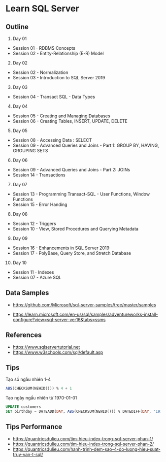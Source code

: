 # Learn SQL Server

## Outline

1. Day 01

- Session 01 - RDBMS Concepts
- Session 02 - Entity-Relationship (E-R) Model

2. Day 02

- Session 02 - Normalization
- Session 03 - Introduction to SQL Server 2019

3. Day 03

- Session 04 - Transact SQL - Data Types

4. Day 04

- Session 05 - Creating and Managing Databases
- Session 06 - Creating Tables, INSERT, UPDATE, DELETE

5. Day 05

- Session 08 - Accessing Data : SELECT
- Session 09 - Advanced Queries and Joins - Part 1: GROUP BY, HAVING, GROUPING SETS

6. Day 06

- Session 09 - Advanced Queries and Joins - Part 2: JOINs
- Session 14 - Transactions

7. Day 07

- Session 13 - Programming Transact-SQL - User Functions, Window Functions
- Session 15 - Error Handing

8. Day 08

- Session 12 - Triggers
- Session 10 - View, Stored Procedures and Querying Metadata

9. Day 09

- Session 16 - Enhancements in SQL Server 2019
- Session 17 - PolyBase, Query Store, and Stretch Database

10. Day 10

- Session 11 - Indexes
- Session 07 - Azure SQL

## Data Samples

- <https://github.com/Microsoft/sql-server-samples/tree/master/samples>

- <https://learn.microsoft.com/en-us/sql/samples/adventureworks-install-configure?view=sql-server-ver16&tabs=ssms>

## References

- <https://www.sqlservertutorial.net>
- <https://www.w3schools.com/sql/default.asp>

## Tips

Tạo số ngẫu nhiên 1-4

```sql
ABS(CHECKSUM(NEWID())) % 4 + 1
```

Tạo ngày ngẩu nhiên từ 1970-01-01

```sql
UPDATE customers
SET birthday = DATEADD(DAY, ABS(CHECKSUM(NEWID())) % DATEDIFF(DAY, '1970-01-01', GETDATE()), '1970-01-01')
```

## Tips Performance

- <https://quantricsdulieu.com/tim-hieu-index-trong-sql-server-phan-1/>
- <https://quantricsdulieu.com/tim-hieu-index-trong-sql-server-phan-2/>
- <https://quantricsdulieu.com/hanh-trinh-dem-sao-4-do-luong-hieu-suat-truy-van-t-sql/>
